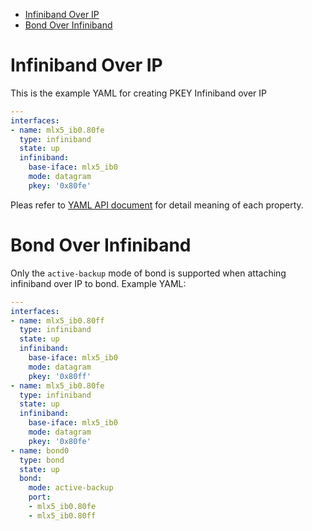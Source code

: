 <!-- vim-markdown-toc GFM -->

* [Infiniband Over IP](#infiniband-over-ip)
* [Bond Over Infiniband](#bond-over-infiniband)

<!-- vim-markdown-toc -->

# Infiniband Over IP

This is the example YAML for creating PKEY Infiniband over IP

```yml
---
interfaces:
- name: mlx5_ib0.80fe
  type: infiniband
  state: up
  infiniband:
    base-iface: mlx5_ib0
    mode: datagram
    pkey: '0x80fe'
```

Pleas refer to [YAML API document][1] for detail meaning of each property.

# Bond Over Infiniband

Only the `active-backup` mode of bond is supported when attaching infiniband
over IP to bond. Example YAML:

```yml
---
interfaces:
- name: mlx5_ib0.80ff
  type: infiniband
  state: up
  infiniband:
    base-iface: mlx5_ib0
    mode: datagram
    pkey: '0x80ff'
- name: mlx5_ib0.80fe
  type: infiniband
  state: up
  infiniband:
    base-iface: mlx5_ib0
    mode: datagram
    pkey: '0x80fe'
- name: bond0
  type: bond
  state: up
  bond:
    mode: active-backup
    port:
    - mlx5_ib0.80fe
    - mlx5_ib0.80ff
```

[1]: https://nmstate.io/devel/yaml_api.html#ip-over-infiniband-interface
